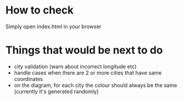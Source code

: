 # How to check
Simply open index.html in your browser

# Things that would be next to do
- city validation (warn about incorrect longitude etc)
- handle cases when there are 2 or more cities that have same coordinates
- on the diagram, for each city the colour should always be the same (currently it's generated randomly)
